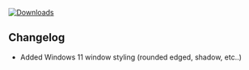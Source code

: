 [![Downloads](https://img.shields.io/github/downloads/probablyraging/steam-game-idler/1.5.12/total?style=for-the-badge&logo=github&color=137eb5)](https://github.com/probablyraging/steam-game-idler/releases/download/1.5.12/Steam.Game.Idler_1.5.12_x64_en-US.msi)

## Changelog
- Added Windows 11 window styling (rounded edged, shadow, etc..)
